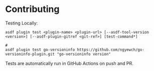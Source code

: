 # Contributing

Testing Locally:

```shell
asdf plugin test <plugin-name> <plugin-url> [--asdf-tool-version <version>] [--asdf-plugin-gitref <git-ref>] [test-command*]

#
asdf plugin test go-versioninfo https://github.com/ngyewch/go-versioninfo-plugin.git "go-versioninfo version"
```

Tests are automatically run in GitHub Actions on push and PR.
